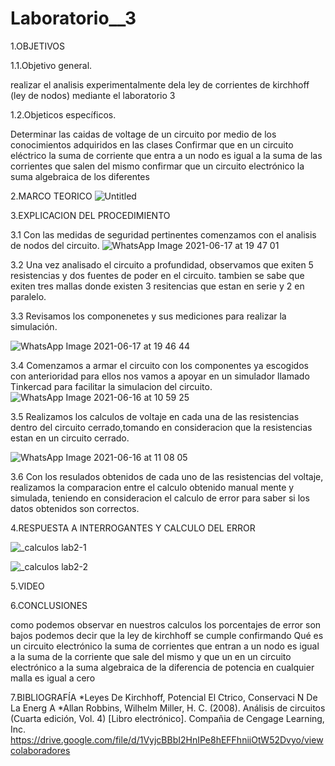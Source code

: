 # Laboratorio__3

1.OBJETIVOS

1.1.Objetivo general.

  realizar el analisis experimentalmente dela  ley de corrientes de kirchhoff (ley de nodos) mediante el laboratorio 3 

1.2.Objeticos específicos.
  
  Determinar las caidas de voltage de un circuito por medio de los conocimientos adquiridos en las clases 
  Confirmar que en un circuito eléctrico la suma de corriente que entra a un nodo es igual a la suma de las corrientes que salen del mismo confirmar que un circuito electrónico la   suma algebraica de los diferentes
  
2.MARCO TEORICO
![Untitled](https://user-images.githubusercontent.com/81887698/122488960-3d99ae00-cfa4-11eb-8e71-89516f457089.jpg)


3.EXPLICACION DEL PROCEDIMIENTO

  3.1 Con las medidas de seguridad pertinentes comenzamos con el analisis de nodos del circuito.
  ![WhatsApp Image 2021-06-17 at 19 47 01](https://user-images.githubusercontent.com/81887698/122489286-eba55800-cfa4-11eb-81d4-5387107f1b24.jpeg)

  3.2 Una vez analisado el circuito a profundidad, observamos que exiten 5 resistencias y dos fuentes de poder en el circuito. tambien se sabe que exiten tres mallas donde existen 3 resitencias que estan en serie y 2 en paralelo.
  
  3.3 Revisamos los componenetes y sus mediciones para realizar la simulación.
  
  ![WhatsApp Image 2021-06-17 at 19 46 44](https://user-images.githubusercontent.com/81887698/122489340-12638e80-cfa5-11eb-846e-a1f872ed9697.jpeg)
  
  3.4 Comenzamos a armar el circuito con los componentes ya escogidos con anterioridad para ellos nos vamos a 
  apoyar en un simulador llamado Tinkercad para facilitar la simulacion del circuito.
  ![WhatsApp Image 2021-06-16 at 10 59 25](https://user-images.githubusercontent.com/81887698/122489465-666e7300-cfa5-11eb-99e7-3600d53a3453.jpeg)
  
  3.5 Realizamos los calculos de voltaje en cada una de las resistencias dentro del circuito cerrado,tomando en consideracion 
  que la resistencias estan en un circuito cerrado.

![WhatsApp Image 2021-06-16 at 11 08 05](https://user-images.githubusercontent.com/81887698/122489532-869e3200-cfa5-11eb-9e56-41baab5ed7a9.jpeg)

  3.6 Con los resulados obtenidos de cada uno de las resistencias del voltaje, realizamos la comparacion entre 
  el calculo obtenido manual mente y simulada, teniendo en consideracion el calculo de error para saber si los datos obtenidos son correctos.



4.RESPUESTA A INTERROGANTES Y CALCULO DEL ERROR

![_calculos lab2-1](https://user-images.githubusercontent.com/85320165/122497955-e7346b80-cfb3-11eb-94e6-4bdb78b4d35f.png)

![_calculos lab2-2](https://user-images.githubusercontent.com/85320165/122497958-ea2f5c00-cfb3-11eb-804b-a3a7f5781585.png)


5.VIDEO

6.CONCLUSIONES

como podemos observar en nuestros calculos los porcentajes de error son bajos podemos decir que la ley de kirchhoff se cumple confirmando Qué es un circuito electrónico la suma de corrientes que entran a un nodo es igual a la suma de la corriente que sale del mismo y que un en un circuito electrónico a la suma algebraica de la diferencia de potencia en cualquier malla es igual a cero

7.BIBLIOGRAFÍA
*Leyes De Kirchhoff, Potencial El Ctrico, Conservaci N De La Energ A
*Allan Robbins, Wilhelm Miller, H. C. (2008). Análisis de circuitos (Cuarta edición, Vol. 4) [Libro electrónico]. Compañia de Cengage Learning, Inc. https://drive.google.com/file/d/1VyjcBBbI2HnIPe8hEFFhniiOtW52Dvyo/viewcolaboradores
